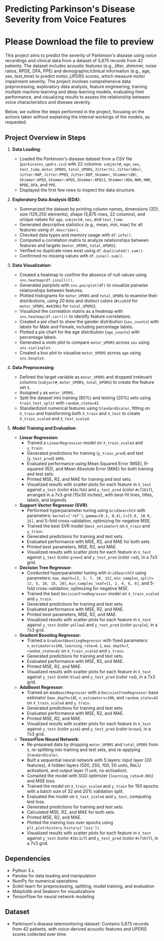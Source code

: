 # Predicting Parkinson's Disease Severity from Voice Features
# Please Download the file to preview

This project aims to predict the severity of Parkinson's disease using voice recordings and clinical data from a dataset of 5,875 records from 42 patients. The dataset includes acoustic features (e.g., jitter, shimmer, noise ratios, RPDE, DFA, PPE) and demographic/clinical information (e.g., age, sex, test_time) to predict motor_UPDRS scores, which measure motor impairment severity. The project involves comprehensive data preprocessing, exploratory data analysis, feature engineering, training multiple machine learning and deep learning models, evaluating their performance, and visualizing results to assess the relationship between voice characteristics and disease severity.

Below, we outline the steps performed in the project, focusing on the actions taken without explaining the internal workings of the models, as requested.

## Project Overview in Steps

1. **Data Loading**:
   - Loaded the Parkinson's disease dataset from a CSV file (`parkinsons_updrs.csv`) with 22 columns: `subject#`, `age`, `sex`, `test_time`, `motor_UPDRS`, `total_UPDRS`, `Jitter(%)`, `Jitter(Abs)`, `Jitter:RAP`, `Jitter:PPQ5`, `Jitter:DDP`, `Shimmer`, `Shimmer(dB)`, `Shimmer:APQ3`, `Shimmer:APQ5`, `Shimmer:APQ11`, `Shimmer:DDA`, `NHR`, `HNR`, `RPDE`, `DFA`, and `PPE`.
   - Displayed the first few rows to inspect the data structure.

2. **Exploratory Data Analysis (EDA)**:
   - Summarized the dataset by printing column names, dimensions (2D), size (129,250 elements), shape (5,875 rows, 22 columns), and unique values for `age`, `subject#`, `sex`, and `test_time`.
   - Generated descriptive statistics (e.g., mean, min, max) for all features using `df.describe()`.
   - Checked data types and memory usage with `df.info()`.
   - Computed a correlation matrix to analyze relationships between features and targets (`motor_UPDRS`, `total_UPDRS`).
   - Verified no duplicate rows exist using `df.duplicated().sum()`.
   - Confirmed no missing values with `df.isna().sum()`.

3. **Data Visualization**:
   - Created a heatmap to confirm the absence of null values using `sns.heatmap(df.isnull())`.
   - Generated pairplots with `sns.pairplot(df)` to visualize pairwise relationships between features.
   - Plotted histograms for `motor_UPDRS` and `total_UPDRS` to examine their distributions, using 20 bins and distinct colors (`#cce639` for `motor_UPDRS`, `#e639b2` for `total_UPDRS`).
   - Visualized the correlation matrix as a heatmap with `sns.heatmap(df.corr())` to identify feature correlations.
   - Created a pie chart to show the gender distribution (`sex_counts`) with labels for Male and Female, including percentage labels.
   - Plotted a pie chart for the age distribution (`age_counts`) with percentage labels.
   - Generated a violin plot to compare `motor_UPDRS` across `sex` using `sns.violinplot`.
   - Created a box plot to visualize `motor_UPDRS` across `age` using `sns.boxplot`.

4. **Data Preprocessing**:
   - Defined the target variable as `motor_UPDRS` and dropped irrelevant columns (`subject#`, `motor_UPDRS`, `total_UPDRS`) to create the feature set `X`.
   - Assigned `y` as `motor_UPDRS`.
   - Split the dataset into training (80%) and testing (20%) sets using `train_test_split` with `random_state=42`.
   - Standardized numerical features using `StandardScaler`, fitting on `X_train` and transforming both `X_train` and `X_test` to create `X_train_scaled` and `X_test_scaled`.

5. **Model Training and Evaluation**:
   - **Linear Regression**:
     - Trained a `LinearRegression` model on `X_train_scaled` and `y_train`.
     - Generated predictions for training (`y_train_pred`) and test (`y_test_pred`) sets.
     - Evaluated performance using Mean Squared Error (MSE), R-squared (R2), and Mean Absolute Error (MAE) for both training and test sets.
     - Printed MSE, R2, and MAE for training and test sets.
     - Visualized results with scatter plots for each feature in `X_test` against `y_test` (color `#16c7bb`) and `y_test_pred` (color `#c7161f`), arranged in a 7x3 grid (15x30 inches), with best-fit lines, titles, labels, and legends.
   - **Support Vector Regressor (SVR)**:
     - Performed hyperparameter tuning using `GridSearchCV` with parameters: `kernel=['rbf']`, `gamma=[0.3, 0.4]`, `C=[5.0, 10.0, 25]`, and 5-fold cross-validation, optimizing for negative MSE.
     - Trained the best SVR model (`best_estimator`) on `X_train` and `y_train`.
     - Generated predictions for training and test sets.
     - Evaluated performance with MSE, R2, and MAE for both sets.
     - Printed best parameters, MSE, R2, and MAE.
     - Visualized results with scatter plots for each feature in `X_test` against `y_test` (color `green`) and `y_test_pred` (color `red`), in a 7x3 grid.
   - **Decision Tree Regressor**:
     - Conducted hyperparameter tuning with `GridSearchCV` using parameters: `max_depth=[3, 5, 7, 10, 15]`, `min_samples_split=[2, 5, 10, 15, 20]`, `min_samples_leaf=[1, 2, 4, 6, 8]`, and 5-fold cross-validation, optimizing for negative MSE.
     - Trained the best `DecisionTreeRegressor` model on `X_train_scaled` and `y_train`.
     - Generated predictions for training and test sets.
     - Evaluated performance with MSE, R2, and MAE.
     - Printed best parameters, MSE, R2, and MAE.
     - Visualized results with scatter plots for each feature in `X_test` against `y_test` (color `yellow`) and `y_test_pred` (color `purple`), in a 7x3 grid.
   - **Gradient Boosting Regressor**:
     - Trained a `GradientBoostingRegressor` with fixed parameters: `n_estimators=100`, `learning_rate=0.1`, `max_depth=7`, `random_state=42` on `X_train_scaled` and `y_train`.
     - Generated predictions for training and test sets.
     - Evaluated performance with MSE, R2, and MAE.
     - Printed MSE, R2, and MAE.
     - Visualized results with scatter plots for each feature in `X_test` against `y_test` (color `blue`) and `y_test_pred` (color `red`), in a 7x3 grid.
   - **AdaBoost Regressor**:
     - Trained an `AdaBoostRegressor` with a `DecisionTreeRegressor` base estimator (`max_depth=10`), `n_estimators=100`, and `random_state=42` on `X_train_scaled` and `y_train`.
     - Generated predictions for training and test sets.
     - Evaluated performance with MSE, R2, and MAE.
     - Printed MSE, R2, and MAE.
     - Visualized results with scatter plots for each feature in `X_test` against `y_test` (color `pink`) and `y_test_pred` (color `brown`), in a 7x3 grid.
   - **TensorFlow Neural Network**:
     - Re-prepared data by dropping `motor_UPDRS` and `total_UPDRS` from `X`, re-splitting into training and test sets, and re-applying `StandardScaler`.
     - Built a sequential neural network with 5 layers: input layer (20 features), 4 hidden layers (500, 250, 100, 50 units, ReLU activation), and output layer (1 unit, no activation).
     - Compiled the model with SGD optimizer (`learning_rate=0.001`) and MSE loss.
     - Trained the model on `X_train_scaled` and `y_train` for 150 epochs with a batch size of 32 and 20% validation split.
     - Evaluated the model on `X_test_scaled` and `y_test`, computing test loss.
     - Generated predictions for training and test sets.
     - Calculated MSE, R2, and MAE for both sets.
     - Printed MSE, R2, and MAE.
     - Plotted the training loss over epochs using `plt.plot(history.history['loss'])`.
     - Visualized results with scatter plots for each feature in `X_test` against `y_test` (color `#16c1c7`) and `y_test_pred` (color `#c71677`), in a 7x3 grid.

## Dependencies
- Python 3.x
- Pandas for data loading and manipulation
- NumPy for numerical operations
- Scikit-learn for preprocessing, splitting, model training, and evaluation
- Matplotlib and Seaborn for visualizations
- TensorFlow for neural network modeling

## Dataset
- Parkinson's disease telemonitoring dataset: Contains 5,875 records from 42 patients, with voice-derived acoustic features and UPDRS scores collected over time.
